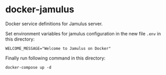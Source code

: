 # docker-jamulus

Docker service definitions for Jamulus server.

Set environment variables for jamulus configuration in the new file `.env` in this directory:

```
WELCOME_MESSAGE="Welcome to Jamulus on Docker"
```

Finally run following command in this directory: 

```
docker-compose up -d
```
